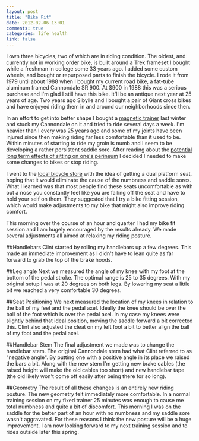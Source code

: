 ```yaml
---
layout: post
title: "Bike Fit"
date: 2012-02-06 13:01
comments: true
categories: life health
link: false
---
```

I own three bicycles, two of which are in riding condition. The oldest, and currently not in working order bike, is built around a Trek frameset I bought while a freshman in college some 33 years ago. I added some custom wheels, and bought or repurposed parts to finish the bicycle. I rode it from 1979 until about 1988 when I bought my current road bike, a fat-tube aluminum framed Cannondale SR 900. At $900 in 1988 this was a serious purchase and I'm glad I still have this bike. It'll be an antique next year at 25 years of age. Two years ago Sibylle and I bought a pair of Giant cross bikes and have enjoyed riding them in and around our neighborhoods since then.

In an effort to get into better shape I bought a [magnetic trainer](http://zanshin.net/2011/01/08/giant-auto-ii-magnetic-trainer/ "Giant Auto II Magnetic Trainer") last winter and stuck my Cannondale on it and tried to ride several days a week. I'm heavier than I every was 25 years ago and some of my joints have been injured since then making riding far less comfortable than it used to be. Within minutes of starting to ride my groin is numb and I seem to be developing a rather persistent saddle sore. After reading about the [potential long term effects of sitting on one's perineum](http://www.bycycleinc.com/pages/article_MTJ.html "Cycling and Your Health") I decided I needed to make some changes to bikes or stop riding. 

I went to the [local bicycle store](http://www.bigpoppibikes.com/ "Big Poppi") with the idea of getting a dual platform seat, hoping that it would eliminate the cause of the numbness and saddle sores. What I learned was that most people find these seats uncomfortable as with out a nose you constantly feel like you are falling off the seat and have to hold your self on them. They suggested that I try a bike fitting session, which would make adjustments to my bike that might also improve riding comfort. 

This morning over the course of an hour and quarter I had my bike fit session and I am hugely encouraged by the results already. We made several adjustments all aimed at relaxing my riding posture.

##Handlebars
Clint started by rolling my handlebars up a few degrees. This made an immediate improvement as I didn't have to lean quite as far forward to grab the top of the brake hoods. 

##Leg angle
Next we measured the angle of my knee with my foot at the bottom of the pedal stroke. The optimal range is 25 to 35 degrees. With my original setup I was at 20 degrees on both legs. By lowering my seat a little bit we reached a very comfortable 30 degrees. 

##Seat Positioning
We next measured the location of my knees in relation to the ball of my feet and the pedal axel. Ideally the knee should be over the ball of the foot which is over the pedal axel. In my case my knees were slightly behind that ideal position, moving the saddle forward a bit corrected this. Clint also adjusted the cleat on my left foot a bit to better align the ball of my foot and the pedal axel.

##Handlebar Stem
The final adjustment we made was to change the handlebar stem. The original Cannondale stem had what Clint referred to as "negative angle". By putting one with a positive angle in its place we raised the bars a bit. Along with the new stem I'm getting new brake cables (the raised height will make the old cables too short) and new handlebar tape (the old likely won't come off easily after being there for so long).

##Geometry 
The result of all these changes is an entirely new riding posture. The new geometry felt immediately more comfortable. In a normal training session on my fixed trainer 25 minutes was enough to cause me total numbness and quite a bit of discomfort. This morning I was on the saddle for the better part of an hour with no numbness and my saddle sore wasn't aggravated. For these reasons	 I think the new posture will be a huge improvement. I am now looking forward to my next training session and to rides outside later this spring.